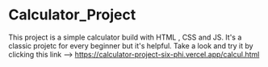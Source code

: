 ﻿# Calculator_Project
This project is a simple calculator build with HTML , CSS and JS. It's a classic projetc for every beginner but it's helpful. 
Take a look and try it by clicking this link --> https://calculator-project-six-phi.vercel.app/calcul.html

